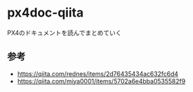 # px4doc-qiita
PX4のドキュメントを読んでまとめていく



## 参考
- https://qiita.com/rednes/items/2d76435434ac632fc6d4
- https://qiita.com/miya0001/items/5702a6e4bba0535582f9